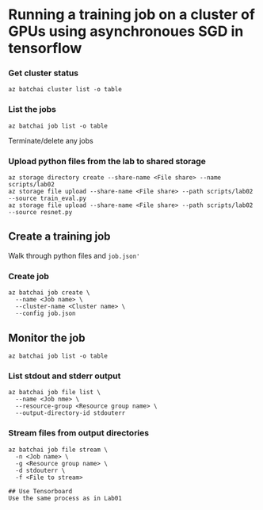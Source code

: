 # Running a training job on a cluster of GPUs using asynchronoues SGD in tensorflow


### Get cluster status
```
az batchai cluster list -o table
```
### List the jobs
```
az batchai job list -o table
```
Terminate/delete any jobs

### Upload python files from the lab to shared storage
```
az storage directory create --share-name <File share> --name scripts/lab02
az storage file upload --share-name <File share> --path scripts/lab02 --source train_eval.py
az storage file upload --share-name <File share> --path scripts/lab02 --source resnet.py
```

## Create a training job

Walk through python files and  `job.json'`

### Create job
```
az batchai job create \
  --name <Job name> \
  --cluster-name <Cluster name> \
  --config job.json
```
## Monitor the job
```
az batchai job list -o table
```

### List stdout and stderr output
```
az batchai job file list \
  --name <Job nme> \
  --resource-group <Resource group name> \
  --output-directory-id stdouterr
```

### Stream files from output directories
```
az batchai job file stream \
  -n <Job name> \
  -g <Resource group name> \
  -d stdouterr \
  -f <File to stream>
```

```
## Use Tensorboard 
Use the same process as in Lab01

